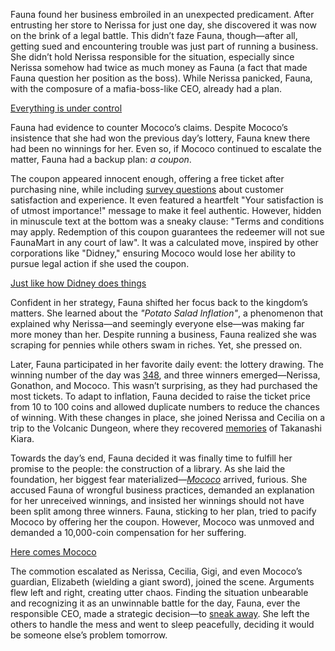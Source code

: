 Fauna found her business embroiled in an unexpected predicament. After entrusting her store to Nerissa for just one day, she discovered it was now on the brink of a legal battle. This didn’t faze Fauna, though—after all, getting sued and encountering trouble was just part of running a business. She didn’t hold Nerissa responsible for the situation, especially since Nerissa somehow had twice as much money as Fauna (a fact that made Fauna question her position as the boss). While Nerissa panicked, Fauna, with the composure of a mafia-boss-like CEO, already had a plan.

[Everything is under control](#embed:https://www.youtube.com/embed/iRM_kaxQBp4?si=--h9gdTm5mr013AR\&start=219)

Fauna had evidence to counter Mococo’s claims. Despite Mococo’s insistence that she had won the previous day’s lottery, Fauna knew there had been no winnings for her. Even so, if Mococo continued to escalate the matter, Fauna had a backup plan: *a coupon*.

The coupon appeared innocent enough, offering a free ticket after purchasing nine, while including [survey questions](https://www.youtube.com/live/iRM_kaxQBp4?feature=shared\&t=1965) about customer satisfaction and experience. It even featured a heartfelt "Your satisfaction is of utmost importance!" message to make it feel authentic. However, hidden in minuscule text at the bottom was a sneaky clause: "Terms and conditions may apply. Redemption of this coupon guarantees the redeemer will not sue FaunaMart in any court of law". It was a calculated move, inspired by other corporations like "Didney," ensuring Mococo would lose her ability to pursue legal action if she used the coupon.

[Just like how Didney does things](#embed:https://www.youtube.com/embed/iRM_kaxQBp4?si=U8mtyjbb5ikJ4UON\&start=2186)

Confident in her strategy, Fauna shifted her focus back to the kingdom’s matters. She learned about the *"Potato Salad Inflation"*, a phenomenon that explained why Nerissa—and seemingly everyone else—was making far more money than her. Despite running a business, Fauna realized she was scraping for pennies while others swam in riches. Yet, she pressed on.

Later, Fauna participated in her favorite daily event: the lottery drawing. The winning number of the day was [348](https://www.youtube.com/live/iRM_kaxQBp4?feature=shared\&t=7229), and three winners emerged—Nerissa, Gonathon, and Mococo. This wasn’t surprising, as they had purchased the most tickets. To adapt to inflation, Fauna decided to raise the ticket price from 10 to 100 coins and allowed duplicate numbers to reduce the chances of winning. With these changes in place, she joined Nerissa and Cecilia on a trip to the Volcanic Dungeon, where they recovered [memories](https://www.youtube.com/live/iRM_kaxQBp4?feature=shared\&t=11306) of Takanashi Kiara.

Towards the day’s end, Fauna decided it was finally time to fulfill her promise to the people: the construction of a library. As she laid the foundation, her biggest fear materialized—*[Mococo](https://www.youtube.com/live/iRM_kaxQBp4?feature=shared\&t=14459)* arrived, furious. She accused Fauna of wrongful business practices, demanded an explanation for her unreceived winnings, and insisted her winnings should not have been split among three winners. Fauna, sticking to her plan, tried to pacify Mococo by offering her the coupon. However, Mococo was unmoved and demanded a 10,000-coin compensation for her suffering.

[Here comes Mococo](#embed:https://www.youtube.com/embed/iRM_kaxQBp4?si=TRzxs5f1lA0eRfMp\&start=14555)

The commotion escalated as Nerissa, Cecilia, Gigi, and even Mococo’s guardian, Elizabeth (wielding a giant sword), joined the scene. Arguments flew left and right, creating utter chaos. Finding the situation unbearable and recognizing it as an unwinnable battle for the day, Fauna, ever the responsible CEO, made a strategic decision—to [sneak away](https://www.youtube.com/live/iRM_kaxQBp4?feature=shared\&t=15771). She left the others to handle the mess and went to sleep peacefully, deciding it would be someone else’s problem tomorrow.

